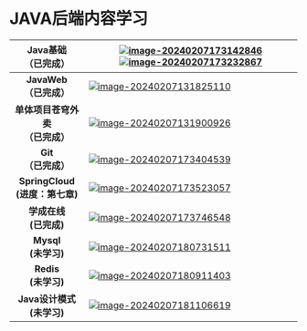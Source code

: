# JAVA后端内容学习

|     **Java基础<br/>（已完成）**     | [![image-20240207173142846](https://wwhds-markdown-image.oss-cn-beijing.aliyuncs.com/image-20240207173142846.png)](https://www.bilibili.com/video/BV17F411T7Ao/?share_source=copy_web&vd_source=96f983f689673aeb998155061f545543)[![image-20240207173232867](https://wwhds-markdown-image.oss-cn-beijing.aliyuncs.com/image-20240207173232867.png)](https://www.bilibili.com/video/BV1yW4y1Y7Ms/?share_source=copy_web&vd_source=96f983f689673aeb998155061f545543) |
| :---------------------------------: | ------------------------------------------------------------ |
|     **JavaWeb<br/>（已完成）**      | [![image-20240207131825110](https://wwhds-markdown-image.oss-cn-beijing.aliyuncs.com/image-20240207131825110.png)]( https://www.bilibili.com/video/BV1m84y1w7Tb/?share_source=copy_web&vd_source=96f983f689673aeb998155061f545543) |
| **单体项目苍穹外卖<br/>（已完成）** | [![image-20240207131900926](https://wwhds-markdown-image.oss-cn-beijing.aliyuncs.com/image-20240207131900926.png)]( https://www.bilibili.com/video/BV1TP411v7v6/?share_source=copy_web&vd_source=96f983f689673aeb998155061f545543) |
|       **Git<br/>（已完成）**        | [![image-20240207173404539](https://wwhds-markdown-image.oss-cn-beijing.aliyuncs.com/image-20240207173404539.png)](https://www.bilibili.com/video/BV1MU4y1Y7h5/?share_source=copy_web&vd_source=96f983f689673aeb998155061f545543) |
|  **SpringCloud<br>(进度：第七章)**  | [![image-20240207173523057](https://wwhds-markdown-image.oss-cn-beijing.aliyuncs.com/image-20240207173523057.png)](https://www.bilibili.com/video/BV1LQ4y127n4/?share_source=copy_web&vd_source=96f983f689673aeb998155061f545543) |
|      **学成在线<br>(已完成)**       | [![image-20240207173746548](https://wwhds-markdown-image.oss-cn-beijing.aliyuncs.com/image-20240207173746548.png)](https://www.bilibili.com/video/BV1j8411N7Bm/?share_source=copy_web&vd_source=96f983f689673aeb998155061f545543) |
|        **Mysql<br>(未学习)**        | [![image-20240207180731511](https://wwhds-markdown-image.oss-cn-beijing.aliyuncs.com/image-20240207180731511.png)](https://www.bilibili.com/video/BV1Kr4y1i7ru/?share_source=copy_web&vd_source=96f983f689673aeb998155061f545543) |
|        **Redis<br>(未学习)**        | [![image-20240207180911403](https://wwhds-markdown-image.oss-cn-beijing.aliyuncs.com/image-20240207180911403.png)](https://www.bilibili.com/video/BV1cr4y1671t/?share_source=copy_web&vd_source=96f983f689673aeb998155061f545543) |
|    **Java设计模式<br/>(未学习)**    | [![image-20240207181106619](https://wwhds-markdown-image.oss-cn-beijing.aliyuncs.com/image-20240207181106619.png)](https://www.bilibili.com/video/BV1Np4y1z7BU/?share_source=copy_web&vd_source=96f983f689673aeb998155061f545543) |

